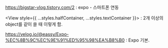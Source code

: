 https://bigstar-vlog.tistory.com/2 : expo - 스마트폰 연동

<View style={{ ...styles.halfContainer, ...styles.textContainer }}> : 2개 이상의 object를 같이 쓸 때 이렇게 함.
  
  https://velog.io/@eassy/Expo-%EC%8B%9C%EC%9E%91%ED%95%98%EA%B8%B0 : Expo 기본.
